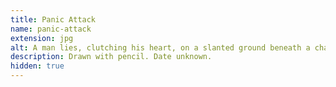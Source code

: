 ```yaml
---
title: Panic Attack
name: panic-attack
extension: jpg
alt: A man lies, clutching his heart, on a slanted ground beneath a chaotic sky. He looks at you.
description: Drawn with pencil. Date unknown.
hidden: true
---
```

